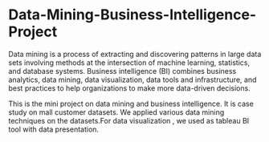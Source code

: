 # Data-Mining-Business-Intelligence-Project
Data mining is a process of extracting and discovering patterns in large data sets involving methods at the intersection of machine learning, statistics, and database systems.
Business intelligence (BI) combines business analytics, data mining, data visualization, data tools and infrastructure, and best practices to help organizations to make more data-driven decisions.

This is the mini project on data mining and business intelligence. It is case study on mall customer datasets. We applied various data mining techniques on the datasets.For data visualization , we used as tableau BI tool with data presentation.
